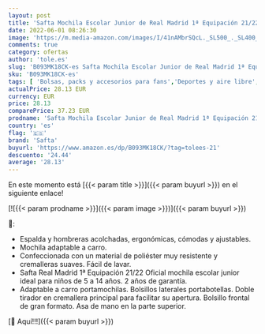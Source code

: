 ```yaml
---
layout: post
title: 'Safta Mochila Escolar Junior de Real Madrid 1ª Equipación 21/22  320x120x380 mm  Multicolor'
date: 2022-06-01 08:26:30
image: 'https://m.media-amazon.com/images/I/41nAMbrSQcL._SL500_._SL400_.jpg'
comments: true
category: ofertas
author: 'tole.es'
slug: 'B093MK18CK-es Safta Mochila Escolar Junior de Real Madrid 1ª Equipación...'
sku: 'B093MK18CK-es'
tags: [ 'Bolsas, packs y accesorios para fans','Deportes y aire libre','Mochilas para fans','Productos para fans','escolar','mochila','safta','🇪🇸', ]
actualPrice: 28.13 EUR
currency: EUR
price: 28.13
comparePrice: 37.23 EUR
prodname: 'Safta Mochila Escolar Junior de Real Madrid 1ª Equipación 21/22  320x120x380 mm  Multicolor'
country: 'es'
flag: '🇪🇸'
brand: 'Safta'
buyurl: 'https://www.amazon.es/dp/B093MK18CK/?tag=tolees-21'
descuento: '24.44'
average: '28.13'
---
```


En este momento está [{{< param title >}}]({{< param buyurl >}}) en el siguiente enlace!

[![{{< param prodname >}}]({{< param image >}})]({{< param buyurl >}})

🔎:

- Espalda y hombreras acolchadas, ergonómicas, cómodas y ajustables.
- Mochila adaptable a carro.
- Confeccionada con un material de poliéster muy resistente y cremalleras suaves. Fácil de lavar.
- Safta Real Madrid 1ª Equipación 21/22 Oficial mochila escolar junior ideal para niños de 5 a 14 años. 2 años de garantía.
- Adaptable a carro portamochilas. Bolsillos laterales portabotellas. Doble tirador en cremallera principal para facilitar su apertura. Bolsillo frontal de gran formato. Asa de mano en la parte superior.

[🛒 Aquí!!!]({{< param buyurl >}})
